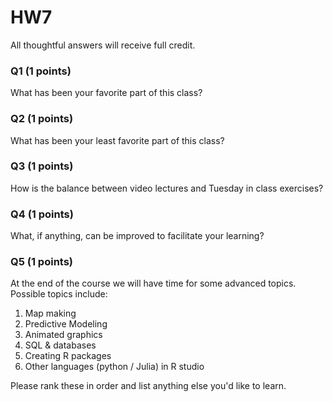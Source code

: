 # HW7

All thoughtful answers will receive full credit.

### Q1 (1 points)

What has been your favorite part of this class?

### Q2 (1 points)

What has been your least favorite part of this class?

### Q3 (1 points)

How is the balance between video lectures and Tuesday in class exercises?

### Q4 (1 points)

What, if anything, can be improved to facilitate your learning?

### Q5 (1 points)

At the end of the course we will have time for some advanced topics. Possible topics include:

1. Map making
2. Predictive Modeling
3. Animated graphics
4. SQL & databases
5. Creating R packages
6. Other languages (python / Julia) in R studio

Please rank these in order and list anything else you'd like to learn.
